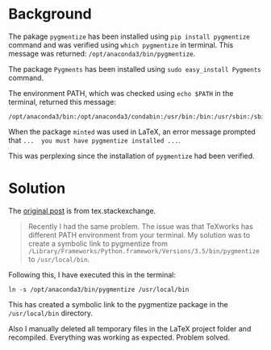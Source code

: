 # Background

The pakage `pygmentize` has been installed using `pip install pygmentize` command and was verified using `which pygmentize` in terminal. This message was returned: `/opt/anaconda3/bin/pygmentize`. 

The package `Pygments` has been installed using `sudo easy_install Pygments` command.

The environment PATH, which was checked using `echo $PATH` in the terminal, returned this message:
```shell
/opt/anaconda3/bin:/opt/anaconda3/condabin:/usr/bin:/bin:/usr/sbin:/sbin:/usr/local/bin:/Library/TeX/texbin:/usr/local/aria2/bin:/opt/X11/bin
```

When the package `minted` was used in LaTeX, an error message prompted that `...  you must have pygmentize installed ...`.

This was perplexing since the installation of `pygmentize` had been verified.

# Solution

The [original post](https://tex.stackexchange.com/questions/159620/cannot-get-pygmentize-to-work-correctly-on-mac) is from tex.stackexchange.

> Recently I had the same problem. The issue was that TeXworks has different PATH environment from your terminal. My solution was to create a symbolic link to pygmentize from `/Library/Frameworks/Python.framework/Versions/3.5/bin/pygmentize` to `/usr/local/bin`.

Following this, I have executed this in the terminal:
```shell
ln -s /opt/anaconda3/bin/pygmentize /usr/local/bin
```
This has created a symbolic link to the pygmentize package in the `/usr/local/bin` directory.

Also I manually deleted all temporary files in the LaTeX project folder and recompiled. Everything was working as expected. Problem solved.
